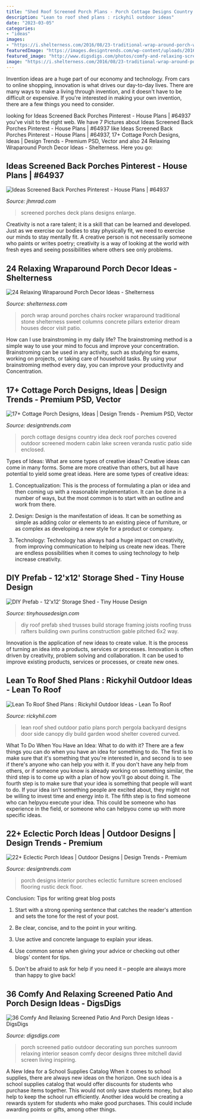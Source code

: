 ```yaml
---
title: "Shed Roof Screened Porch Plans - Porch Cottage Designs Country Idea Deck Roof Porches Covered Outdoor Screened Modern Cabin Lake Screen Veranda Rustic Patio Side Enclosed"
description: "Lean to roof shed plans : rickyhil outdoor ideas"
date: "2023-03-05"
categories:
- "ideas"
images:
- "https://i.shelterness.com/2016/08/23-traditional-wrap-around-porch-with-rocker-chairs.jpg"
featuredImage: "https://images.designtrends.com/wp-content/uploads/2016/04/01123852/Interior-porch-designs.jpg"
featured_image: "http://www.digsdigs.com/photos/comfy-and-relaxing-screened-patio-design-ideas-30-554x737.jpg"
image: "https://i.shelterness.com/2016/08/23-traditional-wrap-around-porch-with-rocker-chairs.jpg"
---
```



Invention ideas are a huge part of our economy and technology. From cars to online shopping, innovation is what drives our day-to-day lives. There are many ways to make a living through invention, and it doesn't have to be difficult or expensive. If you're interested in making your own invention, there are a few things you need to consider.

	

		
looking for Ideas Screened Back Porches Pinterest - House Plans | #64937 you've visit to the right web. We have 7 Pictures about Ideas Screened Back Porches Pinterest - House Plans | #64937 like Ideas Screened Back Porches Pinterest - House Plans | #64937, 17+ Cottage Porch Designs, Ideas | Design Trends - Premium PSD, Vector and also 24 Relaxing Wraparound Porch Decor Ideas - Shelterness. Here you go:
		
    
## Ideas Screened Back Porches Pinterest - House Plans | #64937

<img loading=lazy src="https://cdn.jhmrad.com/wp-content/uploads/ideas-screened-back-porches-pinterest_67823.jpg" onerror="this.onerror=null;this.src='https://tse2.mm.bing.net/th?id=OIP.uM6ALf1WxQAFtPNRcZzNeQHaFj&amp;pid=15.1';" alt="Ideas Screened Back Porches Pinterest - House Plans | #64937">

_Source: jhmrad.com_

>screened porches deck plans designs enlarge. 

	

Creativity is not a rare talent; it is a skill that can be learned and developed. Just as we exercise our bodies to stay physically fit, we need to exercise our minds to stay mentally fit. A creative person is not necessarily someone who paints or writes poetry; creativity is a way of looking at the world with fresh eyes and seeing possibilities where others see only problems.

    
## 24 Relaxing Wraparound Porch Decor Ideas - Shelterness

<img loading=lazy src="https://i.shelterness.com/2016/08/23-traditional-wrap-around-porch-with-rocker-chairs.jpg" onerror="this.onerror=null;this.src='https://tse4.mm.bing.net/th?id=OIP.nqI_fyFrJfAzZIm-R9dCZQAAAA&amp;pid=15.1';" alt="24 Relaxing Wraparound Porch Decor Ideas - Shelterness">

_Source: shelterness.com_

>porch wrap around porches chairs rocker wraparound traditional stone shelterness sweet columns concrete pillars exterior dream houses decor visit patio. 

	

How can I use brainstroming in my daily life?
The brainstroming method is a simple way to use your mind to focus and improve your concentration. Brainstroming can be used in any activity, such as studying for exams, working on projects, or taking care of household tasks. By using your brainstroming method every day, you can improve your productivity and Concentration.

    
## 17+ Cottage Porch Designs, Ideas | Design Trends - Premium PSD, Vector

<img loading=lazy src="https://images.designtrends.com/wp-content/uploads/2016/08/30163639/Country-Cottage-Porch-Idea.jpg" onerror="this.onerror=null;this.src='https://tse1.mm.bing.net/th?id=OIP.Ex6blGp2jXaae27Ux8VQeAHaJ4&amp;pid=15.1';" alt="17+ Cottage Porch Designs, Ideas | Design Trends - Premium PSD, Vector">

_Source: designtrends.com_

>porch cottage designs country idea deck roof porches covered outdoor screened modern cabin lake screen veranda rustic patio side enclosed. 

	

Types of Ideas: What are some types of creative ideas?
Creative ideas can come in many forms. Some are more creative than others, but all have potential to yield some great ideas. Here are some types of creative ideas:
1. Conceptualization: This is the process of formulating a plan or idea and then coming up with a reasonable implementation. It can be done in a number of ways, but the most common is to start with an outline and work from there.

2. Design: Design is the manifestation of ideas. It can be something as simple as adding color or elements to an existing piece of furniture, or as complex as developing a new style for a product or company.

3. Technology: Technology has always had a huge impact on creativity, from improving communication to helping us create new ideas. There are endless possibilities when it comes to using technology to help increase creativity.


    
## DIY Prefab - 12&#039;x12&#039; Storage Shed - Tiny House Design

<img loading=lazy src="http://www.tinyhousedesign.com/wp-content/uploads/2010/07/DIY-Prefab-Roof-Framing.jpeg" onerror="this.onerror=null;this.src='https://tse1.mm.bing.net/th?id=OIP.vWGzdsqBFcCk8dcmGlRKLgHaFj&amp;pid=15.1';" alt="DIY Prefab - 12&#039;x12&#039; Storage Shed - Tiny House Design">

_Source: tinyhousedesign.com_

>diy roof prefab shed trusses build storage framing joists roofing truss rafters building own purlins construction gable pitched 6x2 way. 

	

Innovation is the application of new ideas to create value. It is the process of turning an idea into a products, services or processes. Innovation is often driven by creativity, problem solving and collaboration. It can be used to improve existing products, services or processes, or create new ones.

    
## Lean To Roof Shed Plans : Rickyhil Outdoor Ideas - Lean To Roof

<img loading=lazy src="https://rickyhil.com/wp-content/uploads/2018/07/lean-to-roof-shed-plans-1024x680.jpg" onerror="this.onerror=null;this.src='https://tse4.mm.bing.net/th?id=OIP.HkjvL8uzYf9LC9F_rdeGMAHaE6&amp;pid=15.1';" alt="Lean To Roof Shed Plans : Rickyhil Outdoor Ideas - Lean To Roof">

_Source: rickyhil.com_

>lean roof shed outdoor patio plans porch pergola backyard designs door side canopy diy build garden wood shelter covered curved. 

	

What To Do When You Have an Idea: What to do with it?
There are a few things you can do when you have an idea for something to do. The first is to make sure that it's something that you're interested in, and second is to see if there's anyone who can help you with it. If you don't have any help from others, or if someone you know is already working on something similar, the third step is to come up with a plan of how you'll go about doing it. The fourth step is to make sure that your idea is something that people will want to do. If your idea isn't something people are excited about, they might not be willing to invest time and energy into it. The fifth step is to find someone who can helpyou execute your idea. This could be someone who has experience in the field, or someone who can helpyou come up with more specific ideas.

    
## 22+ Eclectic Porch Ideas | Outdoor Designs | Design Trends - Premium

<img loading=lazy src="https://images.designtrends.com/wp-content/uploads/2016/04/01123852/Interior-porch-designs.jpg" onerror="this.onerror=null;this.src='https://tse2.mm.bing.net/th?id=OIP.-qmMpD5nq_Ba8bUZbjP-8gHaGD&amp;pid=15.1';" alt="22+ Eclectic Porch Ideas | Outdoor Designs | Design Trends - Premium">

_Source: designtrends.com_

>porch designs interior porches eclectic furniture screen enclosed flooring rustic deck floor. 

	

Conclusion: Tips for writing great blog posts
1. Start with a strong opening sentence that catches the reader's attention and sets the tone for the rest of your post.
2. Be clear, concise, and to the point in your writing.

3. Use active and concrete language to explain your ideas. 
4. Use common sense when giving your advice or checking out other blogs' content for tips. 
5. Don't be afraid to ask for help if you need it – people are always more than happy to give back!

    
## 36 Comfy And Relaxing Screened Patio And Porch Design Ideas - DigsDigs

<img loading=lazy src="http://www.digsdigs.com/photos/comfy-and-relaxing-screened-patio-design-ideas-30-554x737.jpg" onerror="this.onerror=null;this.src='https://tse1.mm.bing.net/th?id=OIP.j6HBl8d2bTR50mg9fNBhnAHaJ2&amp;pid=15.1';" alt="36 Comfy And Relaxing Screened Patio And Porch Design Ideas - DigsDigs">

_Source: digsdigs.com_

>porch screened patio outdoor decorating sun porches sunroom relaxing interior season comfy decor designs three mitchell david screen living inspiring. 

	

A New Idea for a School Supplies Catalog
When it comes to school supplies, there are always new ideas on the horizon. One such idea is a school supplies catalog that would offer discounts for students who purchase items together. This would not only save students money, but also help to keep the school run efficiently. Another idea would be creating a rewards system for students who make good purchases. This could include awarding points or gifts, among other things.

